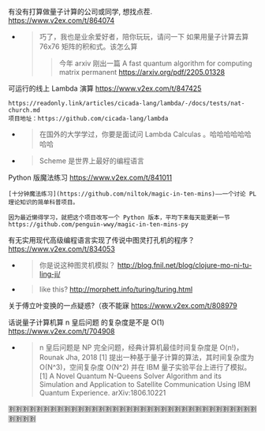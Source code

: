 
有没有打算做量子计算的公司或同学, 想找点茬. https://www.v2ex.com/t/864074
- > 巧了，我也是业余爱好者，陪你玩玩，请问一下 如果用量子计算去算 76x76 矩阵的积和式。该怎么算
  >> 今年 arxiv 刚出一篇 A fast quantum algorithm for computing matrix permanent https://arxiv.org/pdf/2205.01328

可运行的线上 Lambda 演算 https://www.v2ex.com/t/847425
```console
https://readonly.link/articles/cicada-lang/lambda/-/docs/tests/nat-church.md
项目地址：https://github.com/cicada-lang/lambda
```
- > 在国外的大学学过，你要是面试问 Lambda Calculas 。哈哈哈哈哈哈哈哈
- > Scheme 是世界上最好的编程语言

Python 版魔法练习 https://www.v2ex.com/t/841011
```console
[十分钟魔法练习](https://github.com/niltok/magic-in-ten-mins)——一个讨论 PL 理论知识的简单科普项目。

因为最近懒得学习，就把这个项目改写一个 Python 版本，平均下来每天能更新一节
https://github.com/penguin-wwy/magic-in-ten-mins-py
```

有无实用现代高级编程语言实现了传说中图灵打孔机的程序？ https://www.v2ex.com/t/834053
- > 你是说这种图灵机模拟？ http://blog.fnil.net/blog/clojure-mo-ni-tu-ling-ji/
- > like this? http://morphett.info/turing/turing.html

关于傅立叶变换的一点疑惑?（夜不能寐 https://www.v2ex.com/t/808979

话说量子计算机算 n 皇后问题 的复杂度是不是 O(1) https://www.v2ex.com/t/704908
- > n 皇后问题是 NP 完全问题，经典计算机最佳时间复杂度是 O(n!)，Rounak Jha, 2018 [1] 提出一种基于量子计算的算法，其时间复杂度为 O(N^3)，空间复杂度 O(N^2) 并在 IBM 量子实验平台上进行了模拟。 <br> [1] A Novel Quantum N-Queens Solver Algorithm and its Simulation and Application to Satellite Communication Using IBM Quantum Experience. arXiv:1806.10221

:u5272::u5272::u5272::u5272::u5272::u5272::u5272::u5272::u5272::u5272::u5272::u5272::u5272::u5272::u5272::u5272::u5272::u5272::u5272::u5272::u5272::u5272::u5272::u5272::u5272::u5272::u5272::u5272::u5272::u5272::u5272::u5272::u5272::u5272::u5272::u5272::u5272::u5272::u5272::u5272:
